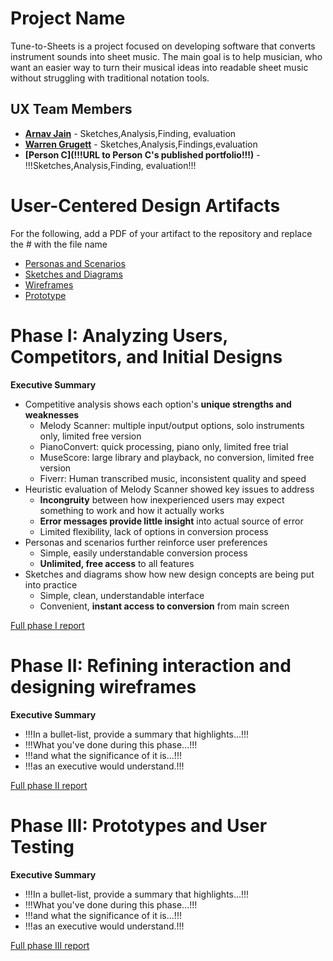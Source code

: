 

# Project Name

Tune-to-Sheets is a project focused on developing software that converts instrument sounds into sheet music. The main goal is to help musician, who want an easier way to turn their musical ideas into readable sheet music without struggling with traditional notation tools.

## UX Team Members

* **[Arnav Jain](https://usabilityengineering.github.io/ux-journal-D3bugo7/)** - Sketches,Analysis,Finding, evaluation
* **[Warren Grugett](https://usabilityengineering.github.io/ux-journal-DatHypnoboi/)** - Sketches,Analysis,Findings,evaluation
* **[Person C](!!!URL to Person C's published portfolio!!!)** - !!!Sketches,Analysis,Finding, evaluation!!!

# User-Centered Design Artifacts
 
For the following, add a PDF of your artifact to the repository and replace the # with the file name

* [Personas and Scenarios](personas/)
* [Sketches and Diagrams](sketches/)
* [Wireframes](wireframes/)
* [Prototype](#)

# Phase I: Analyzing Users, Competitors, and Initial Designs

**Executive Summary**

* Competitive analysis shows each option's **unique strengths and weaknesses**
	* Melody Scanner: multiple input/output options, solo instruments only, limited free version
	* PianoConvert: quick processing, piano only, limited free trial
	* MuseScore: large library and playback, no conversion, limited free version
	* Fiverr: Human transcribed music, inconsistent quality and speed
 * Heuristic evaluation of Melody Scanner showed key issues to address
	* **Incongruity** between how inexperienced users may expect something to work and how it actually works
	* **Error messages provide little insight** into actual source of error
	* Limited flexibility, lack of options in conversion process
 * Personas and scenarios further reinforce user preferences
	* Simple, easily understandable conversion process
	* **Unlimited, free access** to all features
 * Sketches and diagrams show how new design concepts are being put into practice
	* Simple, clean, understandable interface
	* Convenient, **instant access to conversion** from main screen

[Full phase I report](phaseI/)

# Phase II: Refining interaction and designing wireframes

**Executive Summary**

* !!!In a bullet-list, provide a summary that highlights...!!!
* !!!What you've done during this phase...!!!
* !!!and what the significance of it is...!!!
* !!!as an executive would understand.!!!

[Full phase II report](phaseII/)

# Phase III: Prototypes and User Testing

**Executive Summary**

* !!!In a bullet-list, provide a summary that highlights...!!!
* !!!What you've done during this phase...!!!
* !!!and what the significance of it is...!!!
* !!!as an executive would understand.!!!

[Full phase III report](phaseIII/)
